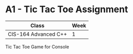 # A1 - Tic Tac Toe Assignment

|Class|Week|
|-----|----|
|CIS-164 Advanced C++|1|

Tic Tac Toe Game for Console
